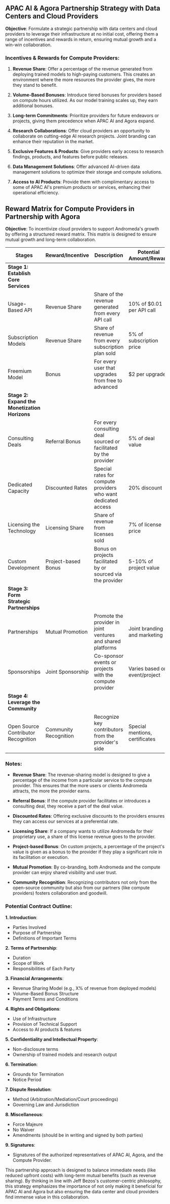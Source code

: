 ## **APAC AI & Agora Partnership Strategy with Data Centers and Cloud Providers**

**Objective**: Formulate a strategic partnership with data centers and cloud providers to leverage their infrastructure at no initial cost, offering them a range of incentives and rewards in return, ensuring mutual growth and a win-win collaboration.

### **Incentives & Rewards for Compute Providers**:

1. **Revenue Share**: Offer a percentage of the revenue generated from deploying trained models to high-paying customers. This creates an environment where the more resources the provider gives, the more they stand to benefit.
   
2. **Volume-Based Bonuses**: Introduce tiered bonuses for providers based on compute hours utilized. As our model training scales up, they earn additional bonuses.
    
3. **Long-term Commitments**: Prioritize providers for future endeavors or projects, giving them precedence when APAC AI and Agora expand.
    
4. **Research Collaborations**: Offer cloud providers an opportunity to collaborate on cutting-edge AI research projects. Joint branding can enhance their reputation in the market.

5. **Exclusive Features & Products**: Give providers early access to research findings, products, and features before public releases.

6. **Data Management Solutions**: Offer advanced AI-driven data management solutions to optimize their storage and compute solutions.

7. **Access to AI Products**: Provide them with complimentary access to some of APAC AI's premium products or services, enhancing their operational efficiency.


## **Reward Matrix for Compute Providers in Partnership with Agora**

**Objective**: To incentivize cloud providers to support Andromeda's growth by offering a structured reward matrix. This matrix is designed to ensure mutual growth and long-term collaboration. 

| **Stages** | **Reward/Incentive** | **Description** | **Potential Amount/Reward** |
|------------|----------------------|------------------|-----------------------------|
| **Stage 1: Establish Core Services** |
| Usage-Based API | Revenue Share | Share of the revenue generated from every API call | 10% of $0.01 per API call |
| Subscription Models | Revenue Share | Share of revenue from every subscription plan sold | 5% of subscription price |
| Freemium Model | Bonus | For every user that upgrades from free to advanced | $2 per upgrade |
| **Stage 2: Expand the Monetization Horizons** |
| Consulting Deals | Referral Bonus | For every consulting deal sourced or facilitated by the provider | 5% of deal value |
| Dedicated Capacity | Discounted Rates | Special rates for compute providers who want dedicated access | 20% discount |
| Licensing the Technology | Licensing Share | Share of revenue from licenses sold | 7% of license price |
| Custom Development | Project-based Bonus | Bonus on projects facilitated by or sourced via the provider | 5-10% of project value |
| **Stage 3: Form Strategic Partnerships** |
| Partnerships | Mutual Promotion | Promote the provider in joint ventures and shared platforms | Joint branding and marketing |
| Sponsorships | Joint Sponsorship | Co-sponsor events or projects with the compute provider | Varies based on event/project |
| **Stage 4: Leverage the Community** |
| Open Source Contributor Recognition | Community Recognition | Recognize key contributors from the provider's side | Special mentions, certificates |

### **Notes**:

- **Revenue Share**: The revenue-sharing model is designed to give a percentage of the income from a particular service to the compute provider. This ensures that the more users or clients Andromeda attracts, the more the provider earns.

- **Referral Bonus**: If the compute provider facilitates or introduces a consulting deal, they receive a part of the deal value.

- **Discounted Rates**: Offering exclusive discounts to the providers ensures they can access our services at a preferential rate.

- **Licensing Share**: If a company wants to utilize Andromeda for their proprietary use, a share of this license revenue goes to the provider.

- **Project-based Bonus**: On custom projects, a percentage of the project's value is given as a bonus to the provider if they play a significant role in its facilitation or execution.

- **Mutual Promotion**: By co-branding, both Andromeda and the compute provider can enjoy shared visibility and user trust.

- **Community Recognition**: Recognizing contributors not only from the open-source community but also from our partners (like compute providers) fosters collaboration and goodwill.


### **Potential Contract Outline**:

**1. Introduction**:
- Parties Involved
- Purpose of Partnership
- Definitions of Important Terms
  
**2. Terms of Partnership**:
- Duration
- Scope of Work 
- Responsibilities of Each Party
  
**3. Financial Arrangements**:
- Revenue Sharing Model (e.g., X% of revenue from deployed models)
- Volume-Based Bonus Structure
- Payment Terms and Conditions
  
**4. Rights and Obligations**:
- Use of Infrastructure
- Provision of Technical Support
- Access to AI products & features
  
**5. Confidentiality and Intellectual Property**:
- Non-disclosure terms
- Ownership of trained models and research output
  
**6. Termination**:
- Grounds for Termination
- Notice Period
  
**7. Dispute Resolution**:
- Method (Arbitration/Mediation/Court proceedings)
- Governing Law and Jurisdiction
  
**8. Miscellaneous**:
- Force Majeure
- No Waiver
- Amendments (should be in writing and signed by both parties)
  
**9. Signatures**:
- Signatures of the authorized representatives of APAC AI, Agora, and the Compute Provider.

This partnership approach is designed to balance immediate needs (like reduced upfront costs) with long-term mutual benefits (such as revenue sharing). By thinking in line with Jeff Bezos's customer-centric philosophy, this strategy emphasizes the importance of not only making it beneficial for APAC AI and Agora but also ensuring the data center and cloud providers find immense value in this collaboration.